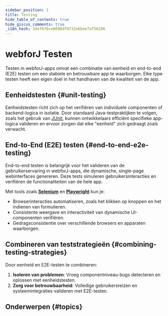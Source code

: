 ```yaml
---
sidebar_position: 1
title: Testing
hide_table_of_contents: true
hide_giscus_comments: true
_i18n_hash: 34ef676ce8690df9732e6bee7af56206
---
```

<Head>
  <style>{`
  .container {
    max-width: 65em !important;
  }
  `}</style>
</Head>

# webforJ Testen

Testen in webforJ-apps omvat een combinatie van eenheid en end-to-end (E2E) testen om een stabiele en betrouwbare app te waarborgen. Elke type testen heeft een eigen doel in het handhaven van de kwaliteit van de app.

## Eenheidstesten {#unit-testing}

Eenheidstesten richt zich op het verifiëren van individuele componenten of backend-logica in isolatie. Door standaard Java-testpraktijken te volgen, zoals het gebruik van [JUnit](https://junit.org/junit5/), kunnen ontwikkelaars efficiënt specifieke app-logica valideren en ervoor zorgen dat elke "eenheid" zich gedraagt zoals verwacht.

## End-to-End (E2E) testen {#end-to-end-e2e-testing}

End-to-end testen is belangrijk voor het valideren van de gebruikerservaring in webforJ-apps, die dynamische, single-page webinterfaces genereren. Deze tests simuleren gebruikersinteracties en verifiëren de functionaliteiten van de hele app.

Met tools zoals [**Selenium**](https://www.selenium.dev/) en [**Playwright**](https://playwright.dev/java/docs/intro) kun je:

- Browserinteracties automatiseren, zoals het klikken op knoppen en het indienen van formulieren.
- Consistente weergave en interactiviteit van dynamische UI-componenten verifiëren.
- Gedragsconsistentie over verschillende browsers en apparaten waarborgen.

## Combineren van teststrategieën {#combining-testing-strategies}

Door eenheid en E2E-testen te combineren:

1. **Isoleren van problemen**: Vroeg componentniveau-bugs detecteren en oplossen met eenheidstesten.
2. **Zorg voor betrouwbaarheid**: Volledige gebruikersreizen en systeemintegraties valideren met E2E-testen.

## Onderwerpen {#topics}

<DocCardList className="topics-section" />
